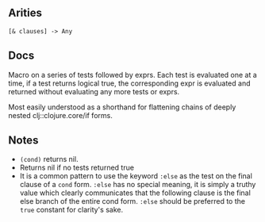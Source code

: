## Arities

    [& clauses] -> Any

## Docs

Macro on a series of tests followed by exprs. Each test is evaluated
one at a time, if a test returns logical true, the corresponding expr
is evaluated and returned without evaluating any more tests or
exprs.

Most easily understood as a shorthand for flattening chains of deeply
nested clj::clojure.core/if forms.

## Notes

- `(cond)` returns nil.
- Returns nil if no tests returned true
- It is a common pattern to use the keyword `:else` as the test on the
  final clause of a `cond` form. `:else` has no special meaning, it is
  simply a truthy value which clearly communicates that the following
  clause is the final else branch of the entire cond form. `:else`
  should be preferred to the `true` constant for clarity's sake.
